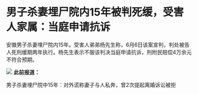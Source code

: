 

# 男子杀妻埋尸院内15年被判死缓，受害人家属：当庭申请抗诉

安徽男子杀妻埋尸院内15年。受害人弟弟杨先生称，6月6日该案宣判，判处被告人死刑缓期两年执行。杨先生表示不服该判决当庭申请抗诉，刑附民赔偿4万余元不符合预期。

![](https://inews.gtimg.com/news_bt/Ow8KSVZK25PJz1vAaBWEF8oHgLk6Bvvnyd2il-MaAo55gAA/1000)
**此前报道：**

男子杀妻埋尸院中15年：对外谎称妻子与人私奔，曾2次提起离婚诉讼被拒

